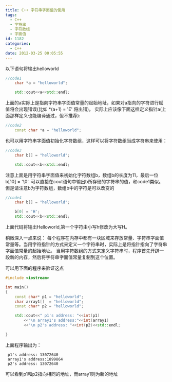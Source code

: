 ```yaml
---
title: C++ 字符串字面值的使用
tags:
  - C++
  - 字符串
  - 字符数组
  - 字面值
id: 1182
categories:
  - C++
date: 2012-03-25 00:05:55
---
```


以下语句将输出helloworld
```cpp
//code1
	char *a = "helloworld";

	std::cout<<a<<std::endl;
```
上面的a实际上是指向字符串字面值常量的起始地址，如果对a指向的字符进行赋值将会出现错误(比如 *(a+1) = 'E' 将出错)。
实际上应该像下面这样定义指针a(上面那样定义也能编译通过，但不推荐):
```cpp
//code2
	const char *a = "helloworld";
```

也可以用字符串字面值初始化字符数组，这样可以将字符数组当成字符串来使用：
```cpp
//code3
	char b[] = "helloworld";

	std::cout<<b<<std::endl;
```
注意上面是用字符串字面值来初始化字符数组b，数组b的长度为11，最后一位b[10] = '\0'. 可以直接在cout语句中输出b所存储的字符串的值，和code1类似。
但是请注意b为字符数组，数组b中的字符是可以改变的
```cpp
//code4
	char b[] = "helloworld";

	b[0] = 'H';
	std::cout<<b<<std::endl;
```
上面代码将输出Helloworld,第一个字符由小写h修改为大写H。

稍微深入一点来说：
每个程序在内存中都有一块区域来存放常量、字符串字面值常量等。当用字符指针的方式来定义一个字符串时，实际上是将指针指向了字符串字面值常量的起始地址。
当用字符数组的方式来定义字符串时，程序首先开辟一段新的内存，然后将字符串字面值常量复制到这个位置。

可以用下面的程序来验证这点
```cpp
#include <iostream>

int main()
{
	const char* p1 = "helloworld";
	char array1[]  = "helloworld";
	const char* p2 = "helloworld";

	std::cout<<" p1's address: "<<int(p1)
		<<"\n array1's address:"<<int(array1)
		<<"\n p2's address: "<<int(p2)<<std::endl;

}
```

上面程序输出为：
```
 p1's address: 13072640
 array1's address:1899864
 p2's address: 13072640
```

可以看到p1和p2指向相同的地址，而array1则为新的地址